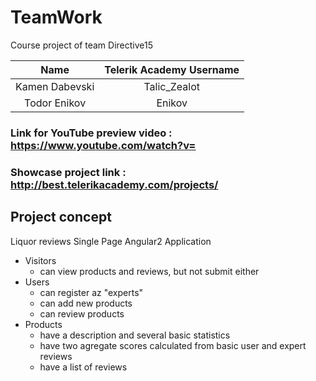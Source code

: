# TeamWork
Course project of team Directive15

|       Name        |      Telerik Academy Username      |
|:-----------------:|:----------------------------------:|
| Kamen Dabevski    |           Talic_Zealot             |
| Todor Enikov      |           Enikov                   |

### Link for YouTube preview video : https://www.youtube.com/watch?v=

### Showcase project link : http://best.telerikacademy.com/projects/

##  Project concept

Liquor reviews Single Page Angular2 Application

-   Visitors
    - can view products and reviews, but not submit either
-   Users
    - can register az "experts"
    - can add new products
    - can review products
-   Products
    - have a description and several basic statistics
    - have two agregate scores calculated from basic user and expert reviews
    - have a list of reviews
